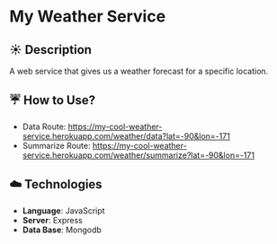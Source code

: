 # My Weather Service

## :sunny: Description
A web service that gives us a weather forecast for a specific location.

## :umbrella: How to Use?
* Data Route: https://my-cool-weather-service.herokuapp.com/weather/data?lat=-90&lon=-171
* Summarize Route: https://my-cool-weather-service.herokuapp.com/weather/summarize?lat=-90&lon=-171

## :cloud: Technologies
* **Language**: JavaScript
* **Server**: Express
* **Data Base**: Mongodb

